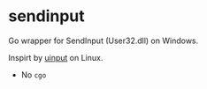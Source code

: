 # sendinput
Go wrapper for SendInput (User32.dll) on Windows.

Inspirt by [uinput](https://github.com/bendahl/uinput) on Linux.

* No `cgo`
